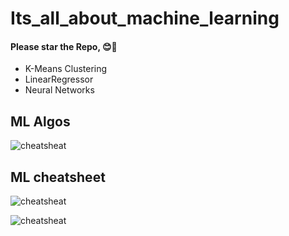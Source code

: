 # Its_all_about_machine_learning

#### Please star the Repo, 😊🙏

- K-Means Clustering
- LinearRegressor
- Neural Networks

## ML Algos
![cheatsheat](./assets/algos.png)

## ML cheatsheet
![cheatsheat](./assets/cheatsheet.jpg)

![cheatsheat](https://github.com/somiljain7/Its_all_about_machine_learning/blob/master/assets/Py%20and%20R%20cheatsheet.jpg)



